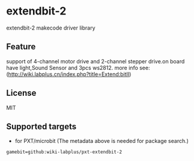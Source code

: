 # extendbit-2

extendbit-2 makecode driver library


## Feature

support of 4-channel motor drive and 2-channel stepper drive.on board have light,Sound Sensor and 3pcs ws2812.
more info see:(http://wiki.labplus.cn/index.php?title=Extend:bitⅡ)



## License

MIT

## Supported targets

* for PXT/microbit
(The metadata above is needed for package search.)

```package
gamebit=github:wiki-labplus/pxt-extendbit-2

